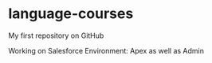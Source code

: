 # language-courses

My first repository on GitHub

Working on Salesforce Environment: Apex as well as Admin 
